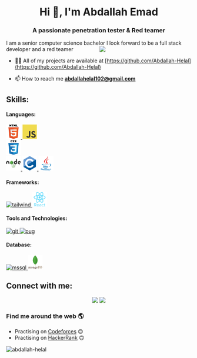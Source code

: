 <h1 align="center">Hi 👋, I'm Abdallah Emad</h1>
<h3 align="center">A passionate penetration tester & Red teamer</h3>
I am a senior computer science bachelor I look forward to be a full stack developer and a red teamer

<img align="right" src="https://user-images.githubusercontent.com/63050133/156676671-d5b2e362-97d4-4404-9447-dd71ddfea82f.gif" width = 250px/>

<!-- - 🌱 I’m currently learning ****-->

- 👨‍💻 All of my projects are available at [https://github.com/Abdallah-Helal](https://github.com/Abdallah-Helal)

- 📫 How to reach me **abdallahelal102@gmail.com**


## Skills:

#### Languages:
<p align="left"> 

<a href="https://www.w3.org/html/" target="_blank" rel="noreferrer"> <img src="https://raw.githubusercontent.com/devicons/devicon/master/icons/html5/html5-original-wordmark.svg" alt="html5" width="40" height="40"/> </a> 
<a href="https://developer.mozilla.org/en-US/docs/Web/JavaScript" target="_blank" rel="noreferrer"> <img src="https://raw.githubusercontent.com/devicons/devicon/master/icons/javascript/javascript-original.svg" alt="javascript" width="40" height="40"/> </a>  
<a href="https://www.w3schools.com/css/" target="_blank" rel="noreferrer"> <img src="https://raw.githubusercontent.com/devicons/devicon/master/icons/css3/css3-original-wordmark.svg" alt="css3" width="40" height="40"/> </a>  
<a href="https://nodejs.org" target="_blank" rel="noreferrer"> <img src="https://raw.githubusercontent.com/devicons/devicon/master/icons/nodejs/nodejs-original-wordmark.svg" alt="nodejs" width="40" height="40"/> </a>
 <a href="https://www.cprogramming.com/" target="_blank" rel="noreferrer"> <img src="https://raw.githubusercontent.com/devicons/devicon/master/icons/c/c-original.svg" alt="c" width="40" height="40"/> </a> 
<a href="https://www.java.com" target="_blank" rel="noreferrer"> <img src="https://raw.githubusercontent.com/devicons/devicon/master/icons/java/java-original.svg" alt="java" width="40" height="40"/> </a>
 
#### Frameworks:
<a href="https://tailwindcss.com/" target="_blank" rel="noreferrer"> <img src="https://www.vectorlogo.zone/logos/tailwindcss/tailwindcss-icon.svg" alt="tailwind" width="40" height="40"/> </a>
<a href="https://reactjs.org/" target="_blank" rel="noreferrer"> <img src="https://raw.githubusercontent.com/devicons/devicon/master/icons/react/react-original-wordmark.svg" alt="react" width="40" height="40"/> </a> 

#### Tools and Technologies:
 <a href="https://git-scm.com/" target="_blank" rel="noreferrer"> <img src="https://www.vectorlogo.zone/logos/git-scm/git-scm-icon.svg" alt="git" width="40" height="40"/> </a>
 <a href="https://pugjs.org" target="_blank" rel="noreferrer"> <img src="https://cdn.worldvectorlogo.com/logos/pug.svg" alt="pug" width="40" height="40"/> </a>

 
#### Database:
<a href="https://www.microsoft.com/en-us/sql-server" target="_blank" rel="noreferrer"> <img src="https://www.svgrepo.com/show/303229/microsoft-sql-server-logo.svg" alt="mssql" width="40" height="40"/> </a>
<a href="https://www.mongodb.com/" target="_blank" rel="noreferrer"> <img src="https://raw.githubusercontent.com/devicons/devicon/master/icons/mongodb/mongodb-original-wordmark.svg" alt="mongodb" width="40" height="40"/> </a>

## Connect with me:
<p align="center">
 <a href="mailto:abdallahelal102@gmail.com" title="Gmail"><img src="https://img.shields.io/badge/gmail-%23F05033.svg?style=for-the-badge&logo=gmail&logoColor=white"/></a>  
<a href="https://www.linkedin.com/in/abdalla-emad-40732b1b6/"  title="LinkedIn" target="_blank"><img src="https://img.shields.io/badge/linkedin-%230077B5.svg?style=for-the-badge&logo=linkedin&logoColor=white"/></a>
</p>

### Find me around the web 🌎 

- Practising on <a href="https://codeforces.com/profile/BALLOoo" target="_blank">Codeforces</a> 🙃
- Practising on <a href="https://www.hackerrank.com/abdallaballo20?h_r=internal-search&hr_r=1" target="_blank">HackerRank</a> 🙃

<p><img align="center" src="https://github-readme-stats.vercel.app/api/top-langs?username=abdallah-helal&show_icons=true&locale=en&layout=compact" alt="abdallah-helal" /></p>
